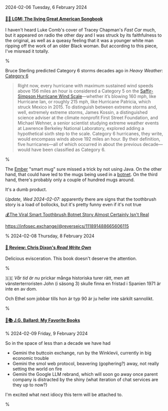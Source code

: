 2024-02-06 Tuesday,  6 February 2024

#### [🔗🎵 LGM: The living Great American Songbook](https://www.lawyersgunsmoneyblog.com/2024/02/the-living-great-american-songbook)

I haven't heard Luke Comb's cover of Tracey Chapman's *Fast Car* much, but it appeared on radio the other day and I was struck by its faithfulness to the original, as well as a queasy feeling that it was a younger white man ripping off the work of an older Black woman. But according to this piece, I've misread it totally. 

%

Bruce Sterling predicted Category 6 storms decades ago in *Heavy Weather*: [Category 6][lgm-cat6]

> Right now, every hurricane with maximum sustained wind speeds above 156 miles an hour is considered a Category 5 on the [Saffir-Simpson Hurricane Wind Scale][saffir-simpson]—whether it’s blowing 160 mph, like Hurricane Ian, or roughly 215 mph, like Hurricane Patricia, which struck Mexico in 2015. To distinguish between extreme storms and, well, extremely extreme storms, James Kossin, a distinguished science adviser at the climate nonprofit First Street Foundation, and Michael Wehner, a senior scientist studying extreme weather events at Lawrence Berkeley National Laboratory, explored adding a hypothetical sixth step to the scale. Category 6 hurricanes, they write, would encompass winds above 192 miles an hour. By their definition, five hurricanes—all of which occurred in about the previous decade—would have been classified as Category 6.

[lgm-cat6]: https://www.lawyersgunsmoneyblog.com/2024/02/category-6

[saffir-simpson]: https://www.nhc.noaa.gov/aboutsshws.php

%

The [Ember][ember-store] "smart mug" sure missed a trick by not using Java. On the other hand, that could have led to the mugs being used in a [botnet][toothbotnet]. On the third hand, there's probably only a couple of hundred mugs around. 

It's a dumb product.

[ember-store]: https://eu.ember.com/en-se

[toothbotnet]: https://www.tomshardware.com/networking/three-million-malware-infected-smart-toothbrushes-used-in-swiss-ddos-attacks-botnet-causes-millions-of-euros-in-damages

*Update, Wed 2024-02-07:* apparently there are signs that the toothbrush story is a load of bollocks, but it's pretty funny even if it's not true

[💰The Viral Smart Toothbrush Botnet Story Almost Certainly Isn't Real][404-toothbrush]

<https://infosec.exchange/@reverseics/111891488665606115>

[404-toothbrush]: https://www.404media.co/the-viral-toothbrush-ddos-botnet-story-almost-certainly-isnt-real/

%
2024-02-08 Thursday,  8 February 2024

#### [🔗 Review: Chris Dixon's *Read Write Own*][mollywhite-dixon]

Delicious evisceration. This book doesn't deserve the attention. 

[mollywhite-dixon]: https://www.citationneeded.news/review-read-write-own-by-chris-dixon/

%

&#x1F1F8;&#x1F1EA; *Vår tid är nu* prickar många historiska turer rätt, men att vänsterterroristen John (i säsong 3) skulle finna en fristad i Spanien 1971 är inte en av dom. 

Och Ethel som jobbar tills hon är typ 90 är ju heller inte särkilt sannolikt.

%


#### [🔗📚 J.G. Ballard: My Favorite Books][mit-ballard]

[mit-ballard]: https://thereader.mitpress.mit.edu/j-g-ballard-my-favorite-books/

%
2024-02-09 Friday,  9 February 2024

So in the space of less than a decade we have had 

* Gemini the buttcoin exchange, run by the Winklevii, currently in big economic trouble
* Gemini the smol web protocol, beavering (gophering?) away, not really setting the world on fire
* Gemini the Google LLM rebrand, which will soon go away once parent company is distracted by the shiny (what iteration of chat services are they up to now?)

I'm excited what next idiocy this term will be attached to.

%

